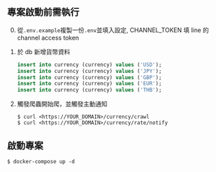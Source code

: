 ## 專案啟動前需執行
0. 從`.env.example`複製一份`.env`並填入設定, CHANNEL_TOKEN 填 line 的 channel access token

1. 於 db 新增貨幣資料
    ```sql
    insert into currency (currency) values ('USD');
    insert into currency (currency) values ('JPY');
    insert into currency (currency) values ('GBP');
    insert into currency (currency) values ('EUR');
    insert into currency (currency) values ('THB');
    ```

2. 觸發爬蟲開始爬，並觸發主動通知
    ```
    $ curl <https://YOUR_DOMAIN>/currency/crawl
    $ curl <https://YOUR_DOMAIN>/currency/rate/notify
    ```

## 啟動專案

```
$ docker-compose up -d
```